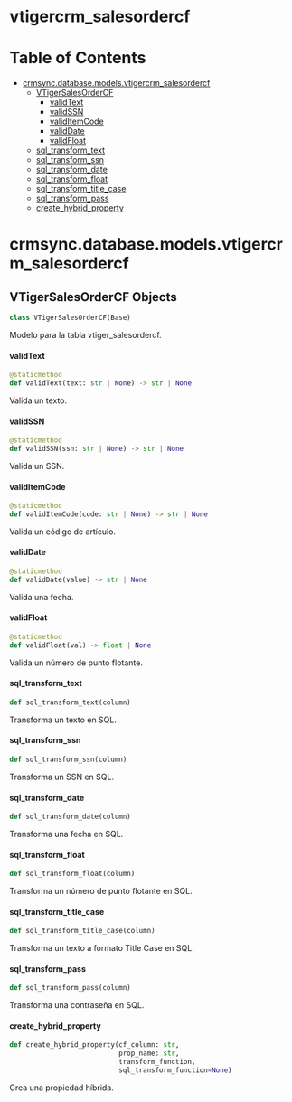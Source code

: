 # vtigercrm_salesordercf
# Table of Contents

* [crmsync.database.models.vtigercrm\_salesordercf](#crmsync.database.models.vtigercrm_salesordercf)
  * [VTigerSalesOrderCF](#crmsync.database.models.vtigercrm_salesordercf.VTigerSalesOrderCF)
    * [validText](#crmsync.database.models.vtigercrm_salesordercf.VTigerSalesOrderCF.validText)
    * [validSSN](#crmsync.database.models.vtigercrm_salesordercf.VTigerSalesOrderCF.validSSN)
    * [validItemCode](#crmsync.database.models.vtigercrm_salesordercf.VTigerSalesOrderCF.validItemCode)
    * [validDate](#crmsync.database.models.vtigercrm_salesordercf.VTigerSalesOrderCF.validDate)
    * [validFloat](#crmsync.database.models.vtigercrm_salesordercf.VTigerSalesOrderCF.validFloat)
  * [sql\_transform\_text](#crmsync.database.models.vtigercrm_salesordercf.sql_transform_text)
  * [sql\_transform\_ssn](#crmsync.database.models.vtigercrm_salesordercf.sql_transform_ssn)
  * [sql\_transform\_date](#crmsync.database.models.vtigercrm_salesordercf.sql_transform_date)
  * [sql\_transform\_float](#crmsync.database.models.vtigercrm_salesordercf.sql_transform_float)
  * [sql\_transform\_title\_case](#crmsync.database.models.vtigercrm_salesordercf.sql_transform_title_case)
  * [sql\_transform\_pass](#crmsync.database.models.vtigercrm_salesordercf.sql_transform_pass)
  * [create\_hybrid\_property](#crmsync.database.models.vtigercrm_salesordercf.create_hybrid_property)

<a id="crmsync.database.models.vtigercrm_salesordercf"></a>

# crmsync.database.models.vtigercrm\_salesordercf

<a id="crmsync.database.models.vtigercrm_salesordercf.VTigerSalesOrderCF"></a>

## VTigerSalesOrderCF Objects

```python
class VTigerSalesOrderCF(Base)
```

Modelo para la tabla vtiger_salesordercf.

<a id="crmsync.database.models.vtigercrm_salesordercf.VTigerSalesOrderCF.validText"></a>

#### validText

```python
@staticmethod
def validText(text: str | None) -> str | None
```

Valida un texto.

<a id="crmsync.database.models.vtigercrm_salesordercf.VTigerSalesOrderCF.validSSN"></a>

#### validSSN

```python
@staticmethod
def validSSN(ssn: str | None) -> str | None
```

Valida un SSN.

<a id="crmsync.database.models.vtigercrm_salesordercf.VTigerSalesOrderCF.validItemCode"></a>

#### validItemCode

```python
@staticmethod
def validItemCode(code: str | None) -> str | None
```

Valida un código de artículo.

<a id="crmsync.database.models.vtigercrm_salesordercf.VTigerSalesOrderCF.validDate"></a>

#### validDate

```python
@staticmethod
def validDate(value) -> str | None
```

Valida una fecha.

<a id="crmsync.database.models.vtigercrm_salesordercf.VTigerSalesOrderCF.validFloat"></a>

#### validFloat

```python
@staticmethod
def validFloat(val) -> float | None
```

Valida un número de punto flotante.

<a id="crmsync.database.models.vtigercrm_salesordercf.sql_transform_text"></a>

#### sql\_transform\_text

```python
def sql_transform_text(column)
```

Transforma un texto en SQL.

<a id="crmsync.database.models.vtigercrm_salesordercf.sql_transform_ssn"></a>

#### sql\_transform\_ssn

```python
def sql_transform_ssn(column)
```

Transforma un SSN en SQL.

<a id="crmsync.database.models.vtigercrm_salesordercf.sql_transform_date"></a>

#### sql\_transform\_date

```python
def sql_transform_date(column)
```

Transforma una fecha en SQL.

<a id="crmsync.database.models.vtigercrm_salesordercf.sql_transform_float"></a>

#### sql\_transform\_float

```python
def sql_transform_float(column)
```

Transforma un número de punto flotante en SQL.

<a id="crmsync.database.models.vtigercrm_salesordercf.sql_transform_title_case"></a>

#### sql\_transform\_title\_case

```python
def sql_transform_title_case(column)
```

Transforma un texto a formato Title Case en SQL.

<a id="crmsync.database.models.vtigercrm_salesordercf.sql_transform_pass"></a>

#### sql\_transform\_pass

```python
def sql_transform_pass(column)
```

Transforma una contraseña en SQL.

<a id="crmsync.database.models.vtigercrm_salesordercf.create_hybrid_property"></a>

#### create\_hybrid\_property

```python
def create_hybrid_property(cf_column: str,
                           prop_name: str,
                           transform_function,
                           sql_transform_function=None)
```

Crea una propiedad híbrida.

